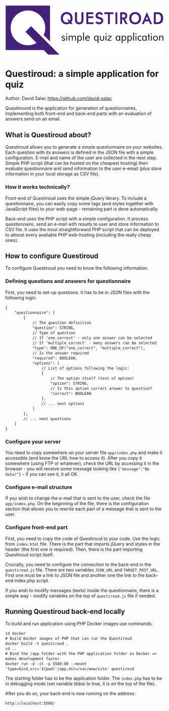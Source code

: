 <img src="demo_files/logo.png" alt="Questiroud" />

# Questiroud: a simple application for quiz
Author: David Salac <https://github.com/david-salac>

Questiround is the application for generation of questionnaires,
implementing both front-end and back-end parts with an evaluation
of answers send on an email.

## What is Questiroud about?
Questiroud allows you to generate a simple questionnaire on your
websites. Each question with its answers is defined in the JSON
file with a simple configuration. E-mail and name of the user are
collected in the next step. Simple PHP script (that can be hosted
on the cheapest hosting) then evaluate questionnaire and send
information to the user e-email (plus store information in your
local storage as CSV file). 

### How it works technically?
Front-end of Questiroud uses the simple jQuery library. To include
a questionnaire, you can easily copy some tags (and styles together
with JavaScript files) to your web-page - remaining part is done
automatically.

Back-end uses the PHP script with a simple configuration. It
process questionnaire, send an e-mail with results to user and
store information to CSV file. It uses the most straightforward
PHP script that can be deployed to almost every available PHP
web-hosting (including the really cheap ones).

## How to configure Questiroud
To configure Questiroud you need to know the following information.

### Defining questions and answers for questionnaire
First, you need to set-up questions. It has to be in JSON
files with the following logic:
```
{
    "questionnaire": [
        {
            // The question definition
            "question": STRING,
            // Type of question
            // If 'one_correct' - only one answer can be selected
            // If 'multiple_correct' - many answers can be selected
            "type": ONE_OF("one_correct", "multiple_correct"),
            // Is the answer required  
            "required": BOOLEAN,
            "options": [
                // List of options following the logic:
                {
                    // The option itself (text of option)
                    "option": STRING,
                    // Is this option correct answer to question?
                    "correct": BOOLEAN
                },
                // ... next options
            ]
        },
        // ... next questions
    ]
}
```
### Configure your server
You need to copy somewhere on your server file `app/index.php`
and make it accessible (and know the URL how to access it).
After you copy it somewhere (using FTP or whatever), check the
URL by accessing it in the browser - you will receive some message
looking like `{"message":"No data!"}` - if you can see it, it all OK.

### Configure e-mail structure
If you wish to change the e-mail that is sent to the user, check
the file `app/index.php`. On the beginning of the file, there is the
configuration section that allows you to rewrite each part of
a message that is sent to the user.

### Configure front-end part
First, you need to copy the code of Questiroud to your code. Use the
logic from `index.html` file. There is the part that imports jQuery
and styles in the header (the first one is required). Then, there
is the part importing Questiroud script itself.

Crucially, you need to configure the connection to the back-end in
the `questiroad.js` file. There are two variables `JSON_URL` and
`TARGET_POST_URL`. First one must be a link to JSON file and
another one the link to the back-end index.php script.

If you wish to modify messages (texts) inside the questionnaire,
there is a simple way - modify variables on the top of
`questiroad.js` file if needed.

## Running Questiroud back-end locally
To build and run application using PHP Docker images use commands:
```
cd docker
# Build Docker images of PHP that can run the Questiroud
docker build -t questiroud .
cd ..
# Bind the /app folder with the PHP application folder in Docker => makes development faster
docker run -d -it -p 5560:80 --mount 'type=bind,src='$(pwd)'/app,dst=/var/www/site' questiroud
```
The starting folder has to be the application folder. The `index.php`
has to be in debugging mode (set variable `DEBUG` to true, it is on
the top of the file).

After you do so, your back-end is now running on the address:
```
http://localhost:5560/
```
